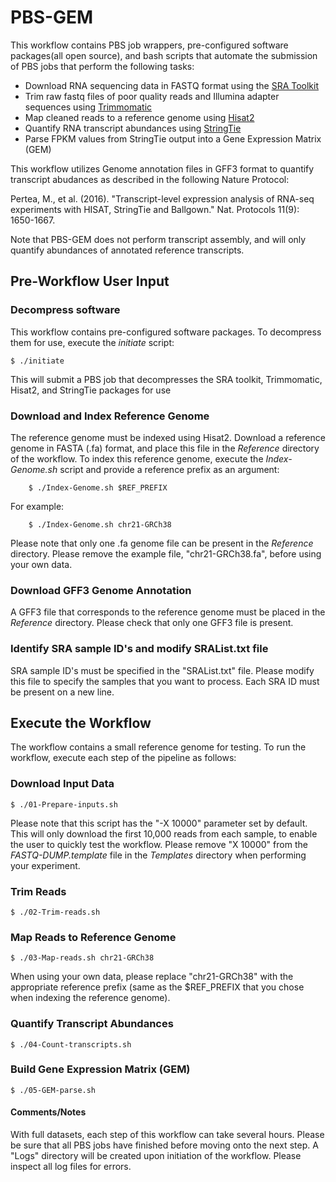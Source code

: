 # PBS-GEM
This workflow contains PBS job wrappers, pre-configured software packages(all open source), and bash scripts that automate the submission of PBS jobs that perform the following tasks:

* Download RNA sequencing data in FASTQ format using the [SRA Toolkit](https://www.ncbi.nlm.nih.gov/books/NBK158900/)
* Trim raw fastq files of poor quality reads and Illumina adapter sequences using [Trimmomatic](http://www.usadellab.org/cms/?page=trimmomatic)
* Map cleaned reads to a reference genome using  [Hisat2](https://ccb.jhu.edu/software/hisat2/manual.shtml)
* Quantify RNA transcript abundances using [StringTie](https://ccb.jhu.edu/software/stringtie/index.shtml?t=manual)
* Parse FPKM values from StringTie output into a Gene Expression Matrix (GEM)

This workflow utilizes Genome annotation files in GFF3 format to quantify transcript abudances as described in the following Nature Protocol:

Pertea, M., et al. (2016). "Transcript-level expression analysis of RNA-seq experiments with HISAT, StringTie and Ballgown." Nat. Protocols 11(9): 1650-1667.

Note that PBS-GEM does not perform transcript assembly, and will only quantify abundances of annotated reference transcripts.  

## Pre-Workflow User Input

### Decompress software
This workflow contains pre-configured software packages.  To decompress them for use, execute the _initiate_ script:

    $ ./initiate
  
This will submit a PBS job that decompresses the SRA toolkit, Trimmomatic, Hisat2, and StringTie packages for use 

### Download and Index Reference Genome


The reference genome must be indexed using Hisat2.  Download a reference genome in FASTA (.fa) format, and place this file in the _Reference_ directory of the workflow.  To index this reference genome, execute the _Index-Genome.sh_ script and provide a reference prefix as an argument:

        $ ./Index-Genome.sh $REF_PREFIX
        
For example:

        $ ./Index-Genome.sh chr21-GRCh38

Please note that only one .fa genome file can be present in the _Reference_ directory.  Please remove the example file, "chr21-GRCh38.fa", before using your own data.  

### Download GFF3 Genome Annotation

A GFF3 file that corresponds to the reference genome must be placed in the _Reference_ directory.  Please check that only one GFF3 file is present.  


### Identify SRA sample ID's and modify SRAList.txt file

SRA sample ID's must be specified in the "SRAList.txt" file.  Please modify this file to specify the samples that you want to process.  Each SRA ID must be present on a new line.  

## Execute the Workflow

The workflow contains a small reference genome for testing.  To run the workflow, execute each step of the pipeline as follows:  

### Download Input Data

    $ ./01-Prepare-inputs.sh
    
Please note that this script has the "-X 10000" parameter set by default.  This will only download the first 10,000 reads from each sample, to enable the user to quickly test the workflow.  Please remove "X 10000" from the _FASTQ-DUMP.template_ file in the _Templates_ directory when performing your experiment.  
  
### Trim Reads

    $ ./02-Trim-reads.sh

### Map Reads to Reference Genome 

    $ ./03-Map-reads.sh chr21-GRCh38
    
When using your own data, please replace "chr21-GRCh38" with the appropriate reference prefix (same as the $REF_PREFIX that you chose when indexing the reference genome).  

### Quantify Transcript Abundances

    $ ./04-Count-transcripts.sh

### Build Gene Expression Matrix (GEM)

    $ ./05-GEM-parse.sh
    
#### Comments/Notes

With full datasets, each step of this workflow can take several hours.  Please be sure that all PBS jobs have finished before moving onto the next step.  A "Logs" directory will be created upon initiation of the workflow.  Please inspect all log files for errors.  

